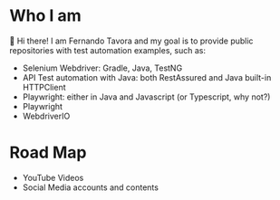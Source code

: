 # Who I am
:wave: Hi there!
I am Fernando Tavora and my goal is to provide public repositories with test automation examples, such as:
- Selenium Webdriver: Gradle, Java, TestNG
- API Test automation with Java: both RestAssured and Java built-in HTTPClient
- Playwright: either in Java and Javascript (or Typescript, why not?)
- Playwright
- WebdriverIO

# Road Map
- YouTube Videos
- Social Media accounts and contents
